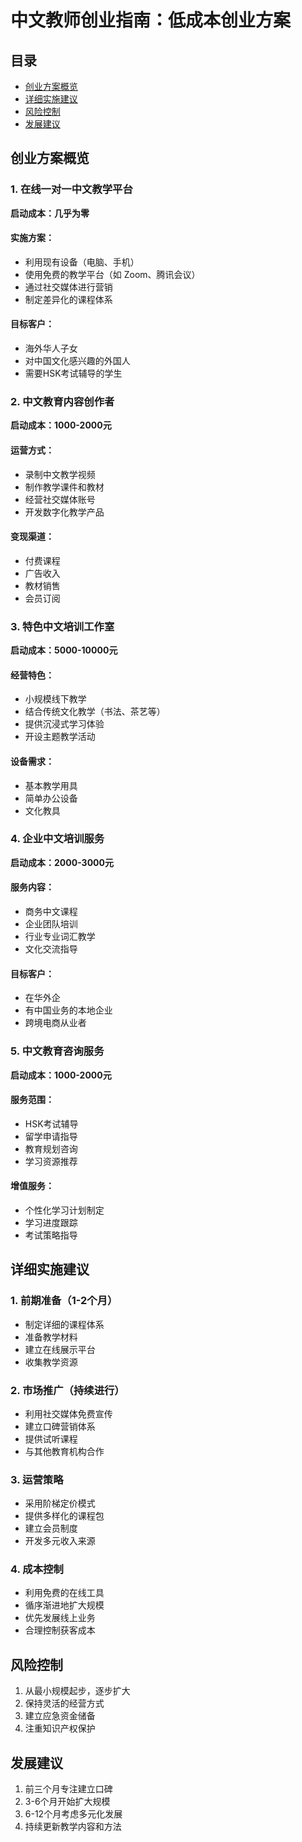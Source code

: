 # 中文教师创业指南：低成本创业方案

## 目录
- [创业方案概览](#创业方案概览)
- [详细实施建议](#详细实施建议)
- [风险控制](#风险控制)
- [发展建议](#发展建议)

## 创业方案概览

### 1. 在线一对一中文教学平台
**启动成本：几乎为零**

#### 实施方案：
- 利用现有设备（电脑、手机）
- 使用免费的教学平台（如 Zoom、腾讯会议）
- 通过社交媒体进行营销
- 制定差异化的课程体系

#### 目标客户：
- 海外华人子女
- 对中国文化感兴趣的外国人
- 需要HSK考试辅导的学生

### 2. 中文教育内容创作者
**启动成本：1000-2000元**

#### 运营方式：
- 录制中文教学视频
- 制作教学课件和教材
- 经营社交媒体账号
- 开发数字化教学产品

#### 变现渠道：
- 付费课程
- 广告收入
- 教材销售
- 会员订阅

### 3. 特色中文培训工作室
**启动成本：5000-10000元**

#### 经营特色：
- 小规模线下教学
- 结合传统文化教学（书法、茶艺等）
- 提供沉浸式学习体验
- 开设主题教学活动

#### 设备需求：
- 基本教学用具
- 简单办公设备
- 文化教具

### 4. 企业中文培训服务
**启动成本：2000-3000元**

#### 服务内容：
- 商务中文课程
- 企业团队培训
- 行业专业词汇教学
- 文化交流指导

#### 目标客户：
- 在华外企
- 有中国业务的本地企业
- 跨境电商从业者

### 5. 中文教育咨询服务
**启动成本：1000-2000元**

#### 服务范围：
- HSK考试辅导
- 留学申请指导
- 教育规划咨询
- 学习资源推荐

#### 增值服务：
- 个性化学习计划制定
- 学习进度跟踪
- 考试策略指导

## 详细实施建议

### 1. 前期准备（1-2个月）
- 制定详细的课程体系
- 准备教学材料
- 建立在线展示平台
- 收集教学资源

### 2. 市场推广（持续进行）
- 利用社交媒体免费宣传
- 建立口碑营销体系
- 提供试听课程
- 与其他教育机构合作

### 3. 运营策略
- 采用阶梯定价模式
- 提供多样化的课程包
- 建立会员制度
- 开发多元收入来源

### 4. 成本控制
- 利用免费的在线工具
- 循序渐进地扩大规模
- 优先发展线上业务
- 合理控制获客成本

## 风险控制
1. 从最小规模起步，逐步扩大
2. 保持灵活的经营方式
3. 建立应急资金储备
4. 注重知识产权保护

## 发展建议
1. 前三个月专注建立口碑
2. 3-6个月开始扩大规模
3. 6-12个月考虑多元化发展
4. 持续更新教学内容和方法